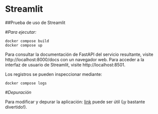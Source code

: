 # Streamlit
##Prueba de uso de Streamlit

#*Para ejecutar:*

```(bash)
docker compose build
docker compose up
```

Para consultar la documentación de FastAPI del servicio resultante, visite http://localhost:8000/docs con un navegador web.
Para acceder a la interfaz de usuario de Streamlit, visite http://localhost:8501.

Los registros se pueden inspeccionar mediante:

```(bash)
docker compose logs
```

#*Depuración*

Para modificar y depurar la aplicación: [link](https://davidefiocco.github.io/debugging-containers-with-vs-code) puede ser útil (¡y bastante divertido!).